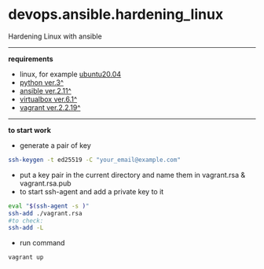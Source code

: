 # devops.ansible.hardening_linux
Hardening Linux with ansible

---

**requirements**

- linux, for example [ubuntu20.04](https://ubuntu.com/#download) 
- [python ver.3^](https://www.python.org/downloads/)
- [ansible ver.2.11^](https://github.com/ansible/ansible)
- [virtualbox ver.6.1^](https://www.virtualbox.org/wiki/Downloads)
- [vagrant ver.2.2.19^](https://www.vagrantup.com/downloads)

---

**to start work**

- generate a pair of key 
```bash
ssh-keygen -t ed25519 -C "your_email@example.com"
```
- put a key pair in the current directory and name them in vagrant.rsa & vagrant.rsa.pub
- to start ssh-agent and add a private key to it
```bash
eval "$(ssh-agent -s )"
ssh-add ./vagrant.rsa
#to check:
ssh-add -L
```
- run command 
```bash
vagrant up
```
